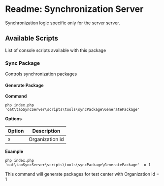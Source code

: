 # Readme: Synchronization Server

Synchronization logic specific only for the server server. 

## Available Scripts

List of console scripts available with this package

### Sync Package

Controls synchronization packages

#### Generate Package

**Command**

`php index.php 'oat\taoSyncServer\scripts\tools\syncPackage\GeneratePackage'`

**Options**

| Option | Description |
| --- | --- |
| `o` | Organization id |

**Example**

`php index.php 'oat\taoSyncServer\scripts\tools\syncPackage\GeneratePackage' -o 1`

This command will generate packages for test center with Organization id = 1